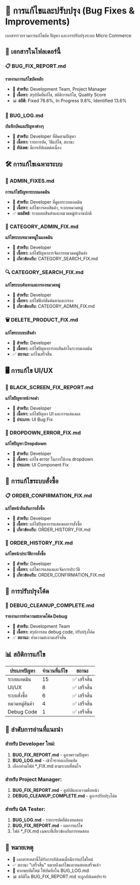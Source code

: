 # 🔧 การแก้ไขและปรับปรุง (Bug Fixes & Improvements)

เอกสารรวบรวมการแก้ไขบัค ปัญหา และการปรับปรุงระบบ Micro Commerce

## 🐛 เอกสารในโฟลเดอร์นี้

### 📋 BUG_FIX_REPORT.md
**รายงานการแก้ไขบัคหลัก**
- 🎯 **สำหรับ:** Development Team, Project Manager
- 📝 **เนื้อหา:** สรุปบัคที่แก้ไข, สถิติการแก้ไข, Quality Score
- 📊 **สถิติ:** Fixed 76.6%, In Progress 9.8%, Identified 13.6%

### 📓 BUG_LOG.md
**บันทึกบัคและปัญหาต่างๆ**
- 🎯 **สำหรับ:** Developer ที่ติดตามปัญหา
- 📝 **เนื้อหา:** รายการบัค, วิธีแก้ไข, สถานะ
- 🔄 **อัปเดต:** มีการอัปเดตต่อเนื่อง

## 🛠️ การแก้ไขเฉพาะระบบ

### 🔧 ADMIN_FIXES.md
**การแก้ไขปัญหาระบบแอดมิน**
- 🎯 **สำหรับ:** Developer ที่ดูแลระบบแอดมิน
- 📝 **เนื้อหา:** แก้ไขการลบสินค้า, ระบบหมวดหมู่
- ✅ **ผลลัพธ์:** ระบบลบสินค้าและหมวดหมู่ทำงานปกติ

### 📂 CATEGORY_ADMIN_FIX.md
**แก้ไขระบบหมวดหมู่ในแอดมิน**
- 🎯 **สำหรับ:** Developer
- 📝 **เนื้อหา:** แก้ไขปัญหาการจัดการหมวดหมู่สินค้า
- 🔗 **เกี่ยวข้องกับ:** CATEGORY_SEARCH_FIX.md

### 🔍 CATEGORY_SEARCH_FIX.md
**แก้ไขระบบค้นหาและกรองหมวดหมู่**
- 🎯 **สำหรับ:** Developer
- 📝 **เนื้อหา:** แก้ไขฟังก์ชันค้นหาและกรอง
- 🔗 **เกี่ยวข้องกับ:** CATEGORY_ADMIN_FIX.md

### 🗑️ DELETE_PRODUCT_FIX.md
**แก้ไขระบบลบสินค้า**
- 🎯 **สำหรับ:** Developer
- 📝 **เนื้อหา:** แก้ไขปัญหาการลบสินค้าในระบบแอดมิน
- ✅ **สถานะ:** แก้ไขเสร็จสิ้น

## 🖥️ การแก้ไข UI/UX

### 📱 BLACK_SCREEN_FIX_REPORT.md
**แก้ไขปัญหาหน้าจอดำ**
- 🎯 **สำหรับ:** Developer
- 📝 **เนื้อหา:** แก้ไขปัญหา UI และการแสดงผล
- 🔧 **ประเภท:** UI Bug Fix

### 🔽 DROPDOWN_ERROR_FIX.md
**แก้ไขปัญหา Dropdown**
- 🎯 **สำหรับ:** Developer
- 📝 **เนื้อหา:** แก้ไข error ในการใช้งาน dropdown
- 🔧 **ประเภท:** UI Component Fix

## 🛒 การแก้ไขระบบสั่งซื้อ

### 📋 ORDER_CONFIRMATION_FIX.md
**แก้ไขหน้ายืนยันการสั่งซื้อ**
- 🎯 **สำหรับ:** Developer
- 📝 **เนื้อหา:** แก้ไขปัญหาการแสดงผลการสั่งซื้อ
- 🔗 **เกี่ยวข้องกับ:** ORDER_HISTORY_FIX.md

### 📜 ORDER_HISTORY_FIX.md
**แก้ไขหน้าประวัติการสั่งซื้อ**
- 🎯 **สำหรับ:** Developer
- 📝 **เนื้อหา:** แก้ไขการแสดงและจัดการประวัติ
- 🔗 **เกี่ยวข้องกับ:** ORDER_CONFIRMATION_FIX.md

## 🧹 การปรับปรุงโค้ด

### 🧹 DEBUG_CLEANUP_COMPLETE.md
**รายงานการทำความสะอาดโค้ด Debug**
- 🎯 **สำหรับ:** Development Team
- 📝 **เนื้อหา:** สรุปการลบ debug code, ปรับปรุงโค้ด
- ✅ **สถานะ:** ทำความสะอาดเสร็จสิ้น

## 📊 สถิติการแก้ไข

| ประเภทปัญหา | จำนวนที่แก้ไข | สถานะ |
|-------------|---------------|--------|
| ระบบแอดมิน | 15 | ✅ เสร็จสิ้น |
| UI/UX | 8 | ✅ เสร็จสิ้น |
| ระบบสั่งซื้อ | 6 | ✅ เสร็จสิ้น |
| หมวดหมู่สินค้า | 4 | ✅ เสร็จสิ้น |
| Debug Code | 1 | ✅ เสร็จสิ้น |

## 🚀 ลำดับการอ่านที่แนะนำ

### สำหรับ Developer ใหม่:
1. **BUG_FIX_REPORT.md** - ดูภาพรวมปัญหา
2. **BUG_LOG.md** - เข้าใจรายละเอียดบัค
3. เลือกอ่านไฟล์ *_FIX.md ตามระบบที่สนใจ

### สำหรับ Project Manager:
1. **BUG_FIX_REPORT.md** - ดูสถิติและความคืบหน้า
2. **DEBUG_CLEANUP_COMPLETE.md** - ดูการปรับปรุงโค้ด

### สำหรับ QA Tester:
1. **BUG_LOG.md** - รายการบัคที่ต้องทดสอบ
2. **BUG_FIX_REPORT.md** - ผลการแก้ไข
3. ไฟล์ *_FIX.md เฉพาะที่เกี่ยวข้องกับการทดสอบ

## 📌 หมายเหตุ

- 🔄 เอกสารเหล่านี้ได้รับการอัปเดตเมื่อมีการแก้ไขใหม่
- ✅ สถานะ "เสร็จสิ้น" หมายถึงแก้ไขและทดสอบเสร็จแล้ว
- 🔧 หากพบบัคใหม่ ให้บันทึกใน BUG_LOG.md
- 📊 สถิติใน BUG_FIX_REPORT.md จะถูกอัปเดตประจำ